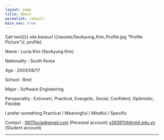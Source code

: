 ```yaml
---
layout: page
title: About
permalink: /about/
main_nav: true
---
```


![alt text]({{ site.baseurl }}/assets/Seokyung_Kim_Profile.jpg "Profile Picture"){:.profile}



Name : Lucia Kim (Seokyung Kim)

Nationality : South Korea

Age : 2003/06/17

School : Rmit

Major : Software Engineering

Persaonality : Extrovert, Practical, Energetic, Social, Confident, Optimistic, Flexible

I prefer something Practical / Meaningful / Mindful / Specific

Contact : 0617lucia@gmail.com (Personal account)
          s3939114@rmit.edu.vn (Student account)
         
         
---
  
  
  
  
          



[centrarium]: https://github.com/bencentra/centrarium
[bencentra]: http://bencentra.com
[jekyll]: https://github.com/jekyll/jekyll
